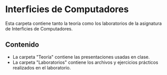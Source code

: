 # Interficies de Computadores

Esta carpeta contiene tanto la teoría como los laboratorios de la asignatura de Interficies de Computadores.

## Contenido

- La carpeta "Teoría" contiene las presentaciones usadas en clase.
- La carpeta "Laboratorios" contiene los archivos y ejercicios prácticos realizados en el laboratorio.